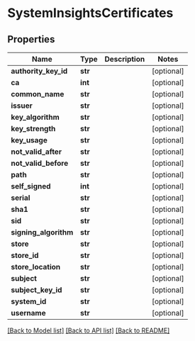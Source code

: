 # SystemInsightsCertificates

## Properties
Name | Type | Description | Notes
------------ | ------------- | ------------- | -------------
**authority_key_id** | **str** |  | [optional] 
**ca** | **int** |  | [optional] 
**common_name** | **str** |  | [optional] 
**issuer** | **str** |  | [optional] 
**key_algorithm** | **str** |  | [optional] 
**key_strength** | **str** |  | [optional] 
**key_usage** | **str** |  | [optional] 
**not_valid_after** | **str** |  | [optional] 
**not_valid_before** | **str** |  | [optional] 
**path** | **str** |  | [optional] 
**self_signed** | **int** |  | [optional] 
**serial** | **str** |  | [optional] 
**sha1** | **str** |  | [optional] 
**sid** | **str** |  | [optional] 
**signing_algorithm** | **str** |  | [optional] 
**store** | **str** |  | [optional] 
**store_id** | **str** |  | [optional] 
**store_location** | **str** |  | [optional] 
**subject** | **str** |  | [optional] 
**subject_key_id** | **str** |  | [optional] 
**system_id** | **str** |  | [optional] 
**username** | **str** |  | [optional] 

[[Back to Model list]](../README.md#documentation-for-models) [[Back to API list]](../README.md#documentation-for-api-endpoints) [[Back to README]](../README.md)

